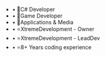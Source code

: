  - • 📌C# Developer
 -  • 📌Game Developer
 -  • 📌Applications & Media
 -  • ⭐XtremeDevelopment - Owner
 -  • ⭐XtremeDevelopment - LeadDev
 -  • ⭐8+ Years coding experience
 







